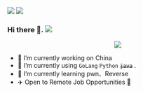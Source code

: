 

![](https://github-readme-stats.vercel.app/api?username=liode1s&show_icons=true&line_height=21&show_icons=true&theme=vue&hide_border=true)
![](https://github-readme-stats.vercel.app/api/top-langs/?username=liode1s&show_icons=true&layout=compact&theme=vue&hide_border=true&hide=html,css)


### Hi there 👋. ![](https://views.whatilearened.today/views/github/liode1s/liode1s.svg)


<div align="center"><img src="https://cdn.jsdelivr.net/gh/liode1s/liode1s/assets/github-contribution-grid-snake.svg" ></div>


- 🔭 I’m currently working on China
- 🌱 I’m currently using `GoLang` `Python` <del>`java`</del> . 
- 🌱 I’m currently learning pwn、Reverse
- ✈️ Open to Remote Job Opportunities 🍻



